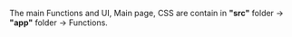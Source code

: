 The main Functions and UI, Main page, CSS are contain in **"src"** folder -> **"app"** folder -> Functions.
